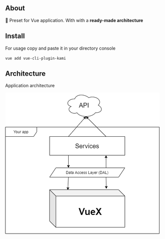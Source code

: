 ## About

🦊 Preset for Vue application. With with a **ready-made architecture**

## Install

For usage copy and paste it in your directory console

`vue add vue-cli-plugin-kami`

## Architecture

Application architecture

![Application architecture](docs/architecture.png)

<!-- ### Services

Needed 

### Data Access Layer (DAL)

### VueX -->
